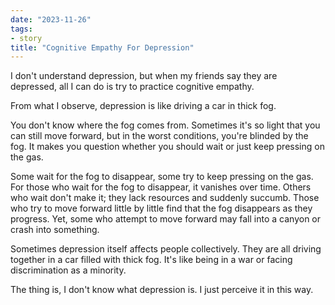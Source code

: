 ```yaml
---
date: "2023-11-26"
tags:
- story
title: "Cognitive Empathy For Depression"
---
```


I don't understand depression, but when my friends say they are depressed, all I can do is try to practice cognitive empathy.

From what I observe, depression is like driving a car in thick fog.

You don't know where the fog comes from. Sometimes it's so light that you can still move forward, but in the worst conditions, you're blinded by the fog. It makes you question whether you should wait or just keep pressing on the gas.

Some wait for the fog to disappear, some try to keep pressing on the gas. For those who wait for the fog to disappear, it vanishes over time. Others who wait don't make it; they lack resources and suddenly succumb. Those who try to move forward little by little find that the fog disappears as they progress. Yet, some who attempt to move forward may fall into a canyon or crash into something.

Sometimes depression itself affects people collectively. They are all driving together in a car filled with thick fog. It's like being in a war or facing discrimination as a minority.

The thing is, I don't know what depression is. I just perceive it in this way.